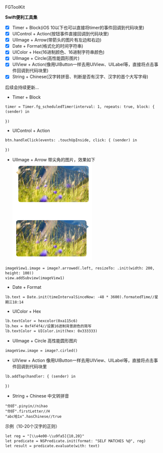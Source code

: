 FGToolKit

**Swift便利工具集**

- [x] Timer + Block(iOS 10以下也可以直接将timer的事件回调到代码块里)
- [x] UIControl + Action(按钮事件直接回调到代码块里)
- [x] UIImage + Arrow(带箭头的图片有左边和右边)
- [x] Date + Format(格式化的时间字符串)
- [x] UIColor + Hex(16进制颜色、16进制字符串颜色)
- [x] UIImage + Circle(高性能圆形图片)
- [x] UIView + Action(像用UIButton一样去用UIView、UILabel等，直接将点击事件回调到代码块里)
- [x] String + Chinese(汉字转拼音、判断是否有汉字、汉字的首个大写字母)

后续会持续更新...

- Timer + Block
```
timer = Timer.fg_scheduledTimer(interval: 1, repeats: true, block: { (sender) in

})
```
- UIControl + Action
```
btn.handleClick(events: .touchUpInside, click: { (sender) in

})
```
- UIImage + Arrow 带尖角的图片，效果如下
![](/imgs/arrow.png)
```
imageView1.image = image?.arrowed(.left, resizeTo: .init(width: 200, height: 100))
view.addSubview(imageView1)
```
- Date + Format
```
lb.text = Date.init(timeIntervalSinceNow: -48 * 3600).formatedTime//星期三18:14
```
- UIColor + Hex
```
lb.textColor = hexcolor(0xa115c6)
lb.hex = 0xf4f4f4//设置16进制背景颜色的简写
lb.textColor = UIColor.init(hex: 0x333333)
```
- UIImage + Circle 高性能圆形图片
```
imageView.image = image?.cirled()
```
- UIView + Action 像用UIButton一样去用UIView、UILabel等，直接将点击事件回调到代码块里
```
lb.addTap(handler: { (sender) in

})
```
- String + Chinese 中文转拼音
```
"你好".pinyin//nihao
"你好".firstLetter//H
"abc哈1x".hasChinese//true
```
示例（10-20个汉字的正则）
```
let reg = "[\\u4e00-\\u9fa5]{10,20}"
let predicate = NSPredicate.init(format: "SELF MATCHES %@", reg)
let result = predicate.evaluate(with: text)
```
